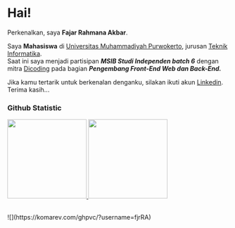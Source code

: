 # Hai! 

Perkenalkan, saya **Fajar Rahmana Akbar**.<br>

Saya **Mahasiswa** di [Universitas Muhammadiyah Purwokerto](https://ump.ac.id/), jurusan [Teknik Informatika](https://informatika.ump.ac.id/).<br> 
Saat ini saya menjadi partisipan _**MSIB Studi Independen batch 6**_ dengan mitra [Dicoding](https://www.dicoding.com/) pada bagian _**Pengembang Front-End Web dan Back-End.**_<br>

Jika kamu tertarik untuk berkenalan denganku, silakan ikuti akun [Linkedin](https://www.linkedin.com/in/fajar-rahmana-akbar/). Terima kasih...

### Github Statistic
<p align="left">
<a href="https://github.com/fjrRA">
  <img height="180em" src="https://github-readme-stats-eight-theta.vercel.app/api?username=fjrRA&show_icons=true&theme=algolia&include_all_commits=true&count_private=true"/>
  <img height="180em" src="https://github-readme-stats-eight-theta.vercel.app/api/top-langs/?username=fjrRA&layout=compact&layout=compact&theme=algolia"/>
</a>
</p>

<br />
![](https://komarev.com/ghpvc/?username=fjrRA)
